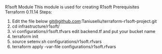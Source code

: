 
R1soft Module This module is used for creating R1soft Prerequisites Terraform 0.11.14 
Steps:
1) Edit the file below git@github.com:Taniusellu/terraform-r1soft-project.git 
2) cd infrastructure/r1soft/
3)  vi configurations/r1soft.tfvars edit backend.tf and put your bucket name 
4) terraform init 
5) source setenv.sh configurations/r1soft.rfvars 
6) terraform apply -var-file configurations/r1soft.rfvars